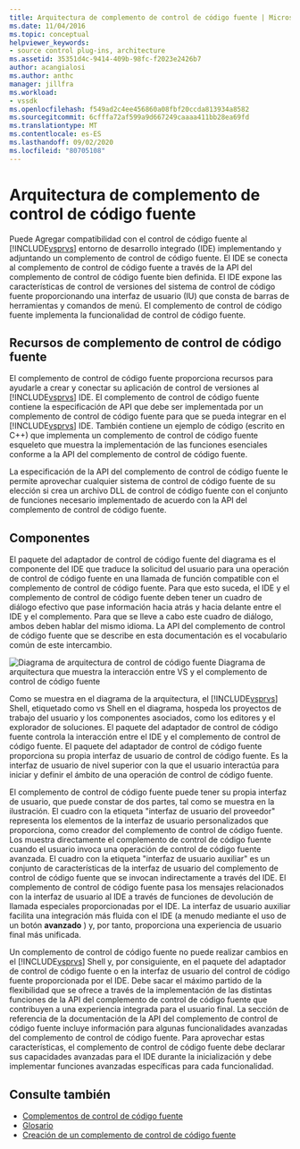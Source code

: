 ```yaml
---
title: Arquitectura de complemento de control de código fuente | Microsoft Docs
ms.date: 11/04/2016
ms.topic: conceptual
helpviewer_keywords:
- source control plug-ins, architecture
ms.assetid: 35351d4c-9414-409b-98fc-f2023e2426b7
author: acangialosi
ms.author: anthc
manager: jillfra
ms.workload:
- vssdk
ms.openlocfilehash: f549ad2c4ee456860a08fbf20ccda813934a8582
ms.sourcegitcommit: 6cfffa72af599a9d667249caaaa411bb28ea69fd
ms.translationtype: MT
ms.contentlocale: es-ES
ms.lasthandoff: 09/02/2020
ms.locfileid: "80705108"
---
```

# <a name="source-control-plug-in-architecture"></a>Arquitectura de complemento de control de código fuente
Puede Agregar compatibilidad con el control de código fuente al [!INCLUDE[vsprvs](../../code-quality/includes/vsprvs_md.md)] entorno de desarrollo integrado (IDE) implementando y adjuntando un complemento de control de código fuente. El IDE se conecta al complemento de control de código fuente a través de la API del complemento de control de código fuente bien definida. El IDE expone las características de control de versiones del sistema de control de código fuente proporcionando una interfaz de usuario (IU) que consta de barras de herramientas y comandos de menú. El complemento de control de código fuente implementa la funcionalidad de control de código fuente.

## <a name="source-control-plug-in-resources"></a>Recursos de complemento de control de código fuente
 El complemento de control de código fuente proporciona recursos para ayudarle a crear y conectar su aplicación de control de versiones al [!INCLUDE[vsprvs](../../code-quality/includes/vsprvs_md.md)] IDE. El complemento de control de código fuente contiene la especificación de API que debe ser implementada por un complemento de control de código fuente para que se pueda integrar en el [!INCLUDE[vsprvs](../../code-quality/includes/vsprvs_md.md)] IDE. También contiene un ejemplo de código (escrito en C++) que implementa un complemento de control de código fuente esqueleto que muestra la implementación de las funciones esenciales conforme a la API del complemento de control de código fuente.

 La especificación de la API del complemento de control de código fuente le permite aprovechar cualquier sistema de control de código fuente de su elección si crea un archivo DLL de control de código fuente con el conjunto de funciones necesario implementado de acuerdo con la API del complemento de control de código fuente.

## <a name="components"></a>Componentes
 El paquete del adaptador de control de código fuente del diagrama es el componente del IDE que traduce la solicitud del usuario para una operación de control de código fuente en una llamada de función compatible con el complemento de control de código fuente. Para que esto suceda, el IDE y el complemento de control de código fuente deben tener un cuadro de diálogo efectivo que pase información hacia atrás y hacia delante entre el IDE y el complemento. Para que se lleve a cabo este cuadro de diálogo, ambos deben hablar del mismo idioma. La API del complemento de control de código fuente que se describe en esta documentación es el vocabulario común de este intercambio.

 ![Diagrama de arquitectura de control de código fuente](../../extensibility/internals/media/vs_sccsdk_plug_in_arch.gif "vs_sccsdk_plug_in_arch") Diagrama de arquitectura que muestra la interacción entre VS y el complemento de control de código fuente

 Como se muestra en el diagrama de la arquitectura, el [!INCLUDE[vsprvs](../../code-quality/includes/vsprvs_md.md)] Shell, etiquetado como vs Shell en el diagrama, hospeda los proyectos de trabajo del usuario y los componentes asociados, como los editores y el explorador de soluciones. El paquete del adaptador de control de código fuente controla la interacción entre el IDE y el complemento de control de código fuente. El paquete del adaptador de control de código fuente proporciona su propia interfaz de usuario de control de código fuente. Es la interfaz de usuario de nivel superior con la que el usuario interactúa para iniciar y definir el ámbito de una operación de control de código fuente.

 El complemento de control de código fuente puede tener su propia interfaz de usuario, que puede constar de dos partes, tal como se muestra en la ilustración. El cuadro con la etiqueta "interfaz de usuario del proveedor" representa los elementos de la interfaz de usuario personalizados que proporciona, como creador del complemento de control de código fuente. Los muestra directamente el complemento de control de código fuente cuando el usuario invoca una operación de control de código fuente avanzada. El cuadro con la etiqueta "interfaz de usuario auxiliar" es un conjunto de características de la interfaz de usuario del complemento de control de código fuente que se invocan indirectamente a través del IDE. El complemento de control de código fuente pasa los mensajes relacionados con la interfaz de usuario al IDE a través de funciones de devolución de llamada especiales proporcionadas por el IDE. La interfaz de usuario auxiliar facilita una integración más fluida con el IDE (a menudo mediante el uso de un botón **avanzado** ) y, por tanto, proporciona una experiencia de usuario final más unificada.

 Un complemento de control de código fuente no puede realizar cambios en el [!INCLUDE[vsprvs](../../code-quality/includes/vsprvs_md.md)] Shell y, por consiguiente, en el paquete del adaptador de control de código fuente o en la interfaz de usuario del control de código fuente proporcionada por el IDE. Debe sacar el máximo partido de la flexibilidad que se ofrece a través de la implementación de las distintas funciones de la API del complemento de control de código fuente que contribuyen a una experiencia integrada para el usuario final. La sección de referencia de la documentación de la API del complemento de control de código fuente incluye información para algunas funcionalidades avanzadas del complemento de control de código fuente. Para aprovechar estas características, el complemento de control de código fuente debe declarar sus capacidades avanzadas para el IDE durante la inicialización y debe implementar funciones avanzadas específicas para cada funcionalidad.

## <a name="see-also"></a>Consulte también
- [Complementos de control de código fuente](../../extensibility/source-control-plug-ins.md)
- [Glosario](../../extensibility/source-control-plug-in-glossary.md)
- [Creación de un complemento de control de código fuente](../../extensibility/internals/creating-a-source-control-plug-in.md)
